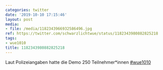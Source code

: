 ```yaml
---
categories: twitter
date: '2019-10-10 17:15:46'
layout: post
media:
- file: /media/1182343966932586496.jpg
ref: https://twitter.com/schwarzlichtwue/status/1182343980882825218
tags:
- wue1010
title: 1182343980882825218
---
```

Laut Polizeiangaben hatte die Demo 250 Teilnehmer\*innen [#wue1010](/t/wue1010) 
